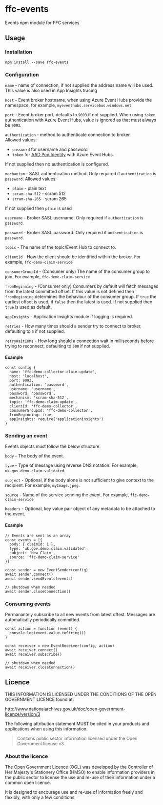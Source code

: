 # ffc-events

Events npm module for FFC services

## Usage

### Installation

```
npm install --save ffc-events
```

### Configuration

`name` - name of connection, if not supplied the address name will be used.  This value is also used in App Insights tracing

`host` - Event broker hostname, when using Azure Event Hubs provide the namespace, for example, `myeventhubs.servicebus.windows.net`

`port` - Event broker port, defaults to `9093` if not supplied.  When using `token` authentication with Azure Event Hubs, value is ignored as that must always be `9093`.

`authentication` - method to authenticate connection to broker.  
Allowed values: 
- `password` for username and password
- `token` for [AAD Pod Identity](https://github.com/Azure/aad-pod-identity) with Azure Event Hubs.  

If not supplied then no authentication is configured.

`mechanism` - SASL authentication method.  Only required if `authentication` is `password`.
Allowed values:
- `plain` - plain text
- `scram-sha-512` - scram 512
- `scram-sha-265` - scram 265

If not supplied then `plain` is used

`username` - Broker SASL username.  Only required if `authentication` is `password`.

`password` - Broker SASL password.  Only required if `authentication` is `password`.

`topic` - The name of the topic/Event Hub to connect to.

`clientId` - How the client should be identified within the broker.  For example, `ffc-demo-claim-service`

`consumerGroupId` - (Consumer only) The name of the consumer group to join.  For example, `ffc-demo-claim-service`

`fromBeginning` - (Consumer only) Consumers by default will fetch messages from the latest committed offset.  If this value is not defined then `fromBeginning` determines the behaviour of the consumer group.  If `true` the earliest offset is used, if `false` then the latest is used.  If not supplied then `true` is used as default.

`appInsights` - Application Insights module if logging is required.

`retries` - How many times should a sender try to connect to broker, defaulting to `5` if not supplied.  

`retryWaitInMs` - How long should a connection wait in milliseconds before trying to reconnect, defaulting to `500` if not supplied.

#### Example

```
const config {
  name: 'ffc-demo-collector-claim-update',
  host: 'localhost',
  port: 9093,
  authentication: 'password',
  username: 'username',
  password: 'password',
  mechanism: 'scram-sha-512',
  topic: 'ffc-demo-claim-update',
  clientId: 'ffc-demo-collector',
  consumerGroupId: 'ffc-demo-collector',
  fromBeginning: true,
  appInsights: require('applicationinsights')
}
```

### Sending an event

Events objects must follow the below structure.

`body` - The body of the event.

`type` - Type of message using reverse DNS notation. For example, `uk.gov.demo.claim.validated`.

`subject` - Optional, if the body alone is not sufficient to give context to the recipient.  For example, `myImage.jpeg`.

`source` - Name of the service sending the event.  For example, `ffc-demo-claim-service`

`headers` - Optional, key value pair object of any metadata to be attached to the event.


#### Example

```
// Events are sent as an array
const events = [{
  body: { claimId: 1 },
  type: 'uk.gov.demo.claim.validated',
  subject: 'New Claim',
  source: 'ffc-demo-claim-service'
}]
```
```
const sender = new EventSender(config)
await sender.connect()
await sender.sendEvents(events)

// shutdown when needed
await sender.closeConnection()
```

### Consuming events

Permanantely subscribe to all new events from latest offest.  Messages are automatically periodically committed.

```
const action = function (event) {
  console.log(event.value.toString())
}

const receiver = new EventReceiver(config, action)
await receiver.connect()
await receiver.subscribe()

// shutdown when needed
await receiver.closeConnection()
```

## Licence

THIS INFORMATION IS LICENSED UNDER THE CONDITIONS OF THE OPEN GOVERNMENT
LICENCE found at:

<http://www.nationalarchives.gov.uk/doc/open-government-licence/version/3>

The following attribution statement MUST be cited in your products and
applications when using this information.

> Contains public sector information licensed under the Open Government license
> v3

### About the licence

The Open Government Licence (OGL) was developed by the Controller of Her
Majesty's Stationery Office (HMSO) to enable information providers in the
public sector to license the use and re-use of their information under a common
open licence.

It is designed to encourage use and re-use of information freely and flexibly,
with only a few conditions.
